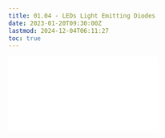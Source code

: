 ```yaml
---
title: 01.04 - LEDs Light Emitting Diodes
date: 2023-01-20T09:30:00Z
lastmod: 2024-12-04T06:11:27
toc: true
---
```


![Link to included file content](../../../../electronics/leds.md)
